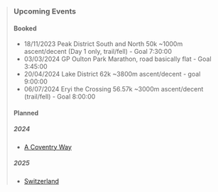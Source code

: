 
> ### Upcoming Events
>
> #### Booked
>
> - 18/11/2023 Peak District South and North 50k ~1000m ascent/decent (Day 1 only, trail/fell) - Goal 7:30:00
> - 03/03/2024 GP Oulton Park Marathon, road basically flat - Goal 3:45:00
> - 20/04/2024 Lake District 62k ~3800m ascent/decent - goal 9:00:00
> - 06/07/2024 Eryi the Crossing 56.57k ~3000m ascent/decent (trail/fell) - Goal 8:00:00
>
> #### Planned
>
> ##### 2024
>
> - [A Coventry Way](https://www.acoventryway.org.uk/challenge/)
>
> ##### 2025
>
> - [Switzerland](https://www.jungfrau-marathon.ch/en/Course.html)
